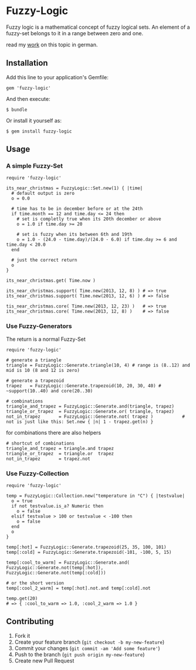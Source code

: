 # Fuzzy-Logic

Fuzzy logic is a mathematical concept of fuzzy logical sets.
An element of a fuzzy-set belongs to it in a range between zero and one.

read my [work](http://writedown.eu/wp-content/uploads/2013/01/fuzzy-logik_fuzzy-regeln.pdf) on this topic in german.

## Installation

Add this line to your application's Gemfile:

    gem 'fuzzy-logic'

And then execute:

    $ bundle

Or install it yourself as:

    $ gem install fuzzy-logic

## Usage

### A simple Fuzzy-Set

    require 'fuzzy-logic'

    its_near_christmas = FuzzyLogic::Set.new(1) { |time|
      # default output is zero
      o = 0.0
      
      # time has to be in december before or at the 24th
      if time.month == 12 and time.day <= 24 then
        # set is completly true when its 20th december or above
        o = 1.0 if time.day >= 20

        # set is fuzzy when its between 6th and 19th
        o = 1.0 - (24.0 - time.day)/(24.0 - 6.0) if time.day >= 6 and time.day < 20.0
      end

      # just the correct return
      o
    }
    
    its_near_christmas.get( Time.now )
    
    its_near_christmas.support( Time.new(2013, 12, 8) ) # => true
    its_near_christmas.support( Time.new(2013, 12, 6) ) # => false
    
    tis_near_christmas.core( Time.new(2013, 12, 23) )   # => true
    its_near_christmas.core( Time.new(2013, 12, 8) )    # => false

### Use Fuzzy-Generators

The return is a normal Fuzzy-Set

    require 'fuzzy-logic'
    
    # generate a triangle
    triangle = FuzzyLogic::Generate.triangle(10, 4) # range is (8..12) and mid is 10 (8 and 12 is zero)
    
    # generate a trapezoid
    trapez   = FuzzyLogic::Generate.trapezoid(10, 20, 30, 40) # ~support(10..40) and core(20..30)
    
    # combinations
    triangle_and_trapez = FuzzyLogic::Generate.and(triangle, trapez)
    triangle_or_trapez  = FuzzyLogic::Generate.or( triangle, trapez)
    not_in_trapez       = FuzzyLogic::Generate.not( trapez )           # not is just like this: Set.new { |n| 1 - trapez.get(n) }

for combinations there are also helpers

    # shortcut of combinations
    triangle_and_trapez = triangle.and trapez
    triangle_or_trapez  = triangle.or  trapez
    not_in_trapez       = trapez.not

### Use Fuzzy-Collection

    require 'fuzzy-logic'
    
    temp = FuzzyLogic::Collection.new("temperature in °C") { |testvalue|
      o = true
      if not testvalue.is_a? Numeric then
        o = false
      elsif testvalue > 100 or testvalue < -100 then
        o = false
      end
      o
    }
    
    temp[:hot] = FuzzyLogic::Generate.trapezoid(25, 35, 100, 101)
    temp[:cold] = FuzzyLogic::Generate.trapezoid(-101, -100, 5, 15)
    
    temp[:cool_to_warm] = FuzzyLogic::Generate.and( FuzzyLogic::Generate.not(temp[:hot]), FuzzyLogic::Generate.not(temp[:cold]))
    
    # or the short version
    temp[:cool_2_warm] = temp[:hot].not.and temp[:cold].not

    temp.get(20)
    # => { :cool_to_warm => 1.0, :cool_2_warm => 1.0 }

## Contributing

1. Fork it
2. Create your feature branch (`git checkout -b my-new-feature`)
3. Commit your changes (`git commit -am 'Add some feature'`)
4. Push to the branch (`git push origin my-new-feature`)
5. Create new Pull Request
